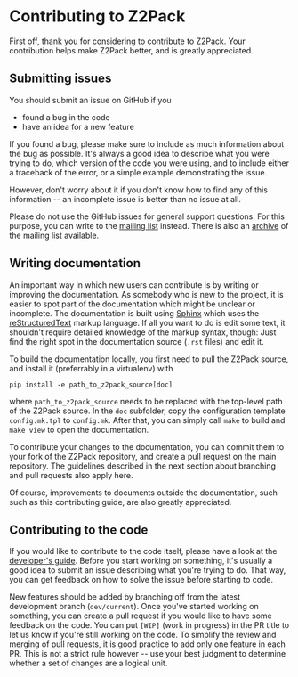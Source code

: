 # Contributing to Z2Pack

First off, thank you for considering to contribute to Z2Pack. Your contribution helps make Z2Pack better, and is greatly appreciated.

## Submitting issues

You should submit an issue on GitHub if you

* found a bug in the code
* have an idea for a new feature

If you found a bug, please make sure to include as much information about the bug as possible. It's always a good idea to describe what you were trying to do, which version of the code you were using, and to include either a traceback of the error, or a simple example demonstrating the issue.

However, don't worry about it if you don't know how to find any of this information -- an incomplete issue is better than no issue at all.

Please do not use the GitHub issues for general support questions. For this purpose, you can write to the [mailing list](mailto:z2pack@lists.phys.ethz.ch) instead. There is also an [archive](https://lists.phys.ethz.ch/pipermail/z2pack/) of the mailing list available.

## Writing documentation

An important way in which new users can contribute is by writing or improving the documentation. As somebody who is new to the project, it is easier to spot part of the documentation which might be unclear or incomplete. The documentation is built using [Sphinx](http://www.sphinx-doc.org/) which uses the [reStructuredText](http://docutils.sourceforge.net/rst.html) markup language. If all you want to do is edit some text, it shouldn't require detailed knowledge of the markup syntax, though: Just find the right spot in the documentation source (``.rst`` files) and edit it.

To build the documentation locally, you first need to pull the Z2Pack source, and install it (preferrably in a virtualenv) with

    pip install -e path_to_z2pack_source[doc]

where ``path_to_z2pack_source`` needs to be replaced with the top-level path of the Z2Pack source. In the ``doc`` subfolder, copy the configuration template ``config.mk.tpl`` to ``config.mk``. After that, you can simply call ``make`` to build and ``make view`` to open the documentation.

To contribute your changes to the documentation, you can commit them to your fork of the Z2Pack repository, and create a pull request on the main repository. The guidelines described in the next section about branching and pull requests also apply here.

Of course, improvements to documents outside the documentation, such such as this contributing guide, are also greatly appreciated.

## Contributing to the code

If you would like to contribute to the code itself, please have a look at the [developer's guide](https://z2pack.greschd.ch/en/latest/devguide/). Before you start working on something, it's usually a good idea to submit an issue describing what you're trying to do. That way, you can get feedback on how to solve the issue before starting to code.

New features should be added by branching off from the latest development branch (``dev/current``). Once you've started working on something, you can create a pull request if you would like to have some feedback on the code. You can put ``[WIP]`` (work in progress) in the PR title to let us know if you're still working on the code. To simplify the review and merging of pull requests, it is good practice to add only one feature in each PR. This is not a strict rule however -- use your best judgment to determine whether a set of changes are a logical unit.
